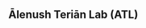 ## Ālenush Teriān Lab (ATL)
<!--<img src="./Assets/main.jpg" alt="Creative Commons (CC) License">-->
